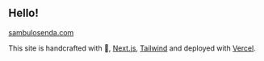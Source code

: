 ## Hello!

[sambulosenda.com](https://sambulosenda.com)

This site is handcrafted with 💜, [Next.js](https://nextjs.org/), [Tailwind](https://tailwindcss.com/) and deployed with [Vercel](https://vercel.com/).
